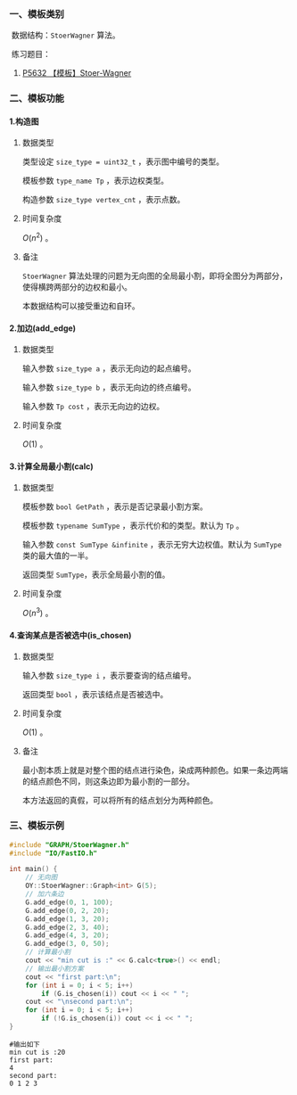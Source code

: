 ### 一、模板类别

​	数据结构：`StoerWagner` 算法。

​	练习题目：

1. [P5632 【模板】Stoer-Wagner](https://www.luogu.com.cn/problem/P5632)

### 二、模板功能

#### 1.构造图

1. 数据类型

   类型设定 `size_type = uint32_t` ，表示图中编号的类型。

   模板参数 `type_name Tp` ，表示边权类型。

   构造参数 `size_type vertex_cnt` ，表示点数。

2. 时间复杂度

   $O(n^2)$ 。

3. 备注

   `StoerWagner` 算法处理的问题为无向图的全局最小割，即将全图分为两部分，使得横跨两部分的边权和最小。

   本数据结构可以接受重边和自环。
   

#### 2.加边(add_edge)

1. 数据类型

   输入参数 `size_type a`​ ，表示无向边的起点编号。

   输入参数 `size_type b` ，表示无向边的终点编号。

   输入参数 `Tp cost` ，表示无向边的边权。

2. 时间复杂度

   $O(1)$ 。


#### 3.计算全局最小割(calc)

1. 数据类型

   模板参数 `bool GetPath` ，表示是否记录最小割方案。
   
   模板参数 `typename SumType` ，表示代价和的类型。默认为 `Tp` 。

   输入参数 `const SumType &infinite` ，表示无穷大边权值。默认为 `SumType` 类的最大值的一半。

   返回类型 `SumType`，表示全局最小割的值。

2. 时间复杂度

   $O(n^3)$ 。

#### 4.查询某点是否被选中(is_chosen)

1. 数据类型

   输入参数 `size_type i` ，表示要查询的结点编号。

   返回类型 `bool` ，表示该结点是否被选中。

2. 时间复杂度

    $O(1)$ 。

3. 备注

   最小割本质上就是对整个图的结点进行染色，染成两种颜色。如果一条边两端的结点颜色不同，则这条边即为最小割的一部分。

   本方法返回的真假，可以将所有的结点划分为两种颜色。

### 三、模板示例

```c++
#include "GRAPH/StoerWagner.h"
#include "IO/FastIO.h"

int main() {
    // 无向图
    OY::StoerWagner::Graph<int> G(5);
    // 加六条边
    G.add_edge(0, 1, 100);
    G.add_edge(0, 2, 20);
    G.add_edge(1, 3, 20);
    G.add_edge(2, 3, 40);
    G.add_edge(4, 3, 20);
    G.add_edge(3, 0, 50);
    // 计算最小割
    cout << "min cut is :" << G.calc<true>() << endl;
    // 输出最小割方案
    cout << "first part:\n";
    for (int i = 0; i < 5; i++)
        if (G.is_chosen(i)) cout << i << " ";
    cout << "\nsecond part:\n";
    for (int i = 0; i < 5; i++)
        if (!G.is_chosen(i)) cout << i << " ";
}
```

```
#输出如下
min cut is :20
first part:
4 
second part:
0 1 2 3 
```

